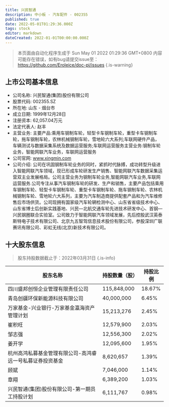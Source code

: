 ```yaml
---
title: 兴民智通
description: 中小板 - 汽车配件 - 002355
published: true
date: 2022-05-01T01:29:36.000Z
tags: stock
editor: markdown
dateCreated: 2022-01-01T00:00:00.000Z
---
```


> 本页面由自动化程序生成于 Sun May 01 2022 01:29:36 GMT+0800
> 内容可能存在错误，如有bug请提交issue至：https://github.com/Eroleice/doc-pi/issues
{.is-warning}

## 上市公司基本信息
- 公司名称: 兴民智通(集团)股份有限公司
- 股票代码: 002355.SZ
- 所在地: 山东 - 烟台市
- 成立日期: 1999年12月28日
- 注册资本: 62,057.04万元
- 法定代表人: 赵丰
- 主营业务: 主要产品:乘用车钢制车轮，轻型卡车钢制车轮，重型卡车钢制车轮，拖车钢制车轮，农林机械钢制车轮，雪地轮六大系列;车联网硬件产品，车辆测试与数据采集系统及数据运营服务;车联网运营服务主营业务:钢制车轮业务，智能网联汽车业务，车联网运营服务
- 公司官网: www.xingmin.com
- 公司介绍: 公司在巩固钢制车轮业务的同时，紧抓时代脉搏，成功转型升级进入智能网联汽车领域，现已形成车轮研发生产销售、智能网联汽车数据采集运营双主业发展格局。公司主营业务为钢制车轮业务,智能网联汽车业务,车联网运营服务.公司专注从事汽车钢制车轮的研发、生产和销售，主要产品包括乘用车钢制车轮、轻型卡车钢制车轮、重型卡车钢制车轮、拖车钢制车轮、农林机械钢制车轮、雪地轮六大系列，主要为汽车制造商提供配套产品和为汽车维修售后市场供货。公司现拥有国家级汽车轮辋检测中心、山东省省级技术中心、山东省博士后创新实践基地、兴民—北航交通车轮先进技术研发中心、首钢—兴民钢圈联合实验室。公司致力于智能网联汽车领域发展，先后控股武汉英泰斯特电子技术有限公司、北京九五智驾信息技术股份有限公司，参股深圳广联赛讯有限公司、彩虹无线(北京)新技术有限公司。


## 十大股东信息
> 股东持股数据截止于：2022年03月31日
{.is-info}

| 股东名称 | 持股数量（股） | 持股比例 |
| --- | --- | --- |
| 四川盛邦创恒企业管理有限责任公司 | 115,848,000 | 18.67% |
| 青岛创疆环保新能源科技有限公司 | 40,000,000 | 6.45% |
| 万家基金-兴业银行-万家基金瀛海资产管理计划 | 15,213,276 | 2.45% |
| 崔积旺 | 12,579,900 | 2.03% |
| 邹志强 | 12,556,300 | 2.02% |
| 姜开学 | 12,095,600 | 1.95% |
| 杭州高鸿私募基金管理有限公司-高鸿睿远一号私募证券投资基金 | 8,620,657 | 1.39% |
| 顾斌 | 7,046,000 | 1.14% |
| 章翔 | 6,389,200 | 1.03% |
| 兴民智通(集团)股份有限公司-第一期员工持股计划 | 6,111,767 | 0.98% |




